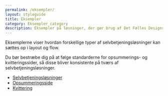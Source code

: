 ```yaml
---
permalink: /eksempler/
layout: styleguide
title: Eksempler
category: Eksempler_category
description: Eksempler på løsninger, der gør brug af Det Fælles Designsystem
---
```

<p class="font-lead">Eksemplerne viser hvordan forskellige typer af selvbetjeningsløsninger kan sættes op i layout og flow.</p>
<p class="font-lead">Du bør bestræbe dig på at følge standarderne for opsummerings- og kvitteringssider, så disse bliver konsistente på tværs af selvbetjeningsløsninger.</p>
<ul class="d-md-none">
    <li><a href="/eksempler/selvbetjeningsloesninger/" class="bold-link">Selvbetjeningsløsninger</a></li>
    <li><a href="/eksempler/opsummeringsside/" class="bold-link">Opsummeringsside</a></li>
    <li><a href="/eksempler/kvittering/" class="bold-link">Kvittering</a></li>
</ul>
